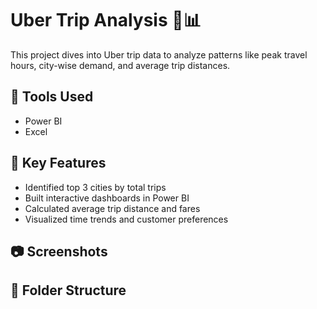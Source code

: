 # Uber Trip Analysis 🚗📊
This project dives into Uber trip data to analyze patterns like peak travel hours, city-wise demand, and average trip distances.

## 🔧 Tools Used
- Power BI
- Excel

## 📌 Key Features
- Identified top 3 cities by total trips
- Built interactive dashboards in Power BI
- Calculated average trip distance and fares
- Visualized time trends and customer preferences

## 📷 Screenshots


## 📁 Folder Structure

